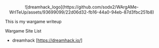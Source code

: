 <p align="center">
![dreamhack_logo](https://github.com/sodx2/WArgAMe-WrITeUp/assets/93699099/22d06d32-fb16-44a0-94eb-87d3fbc251b8)
</p>

This is my wargame writeup 

Wargame Site List

* dreamhack [https://dreamhack.io/]
